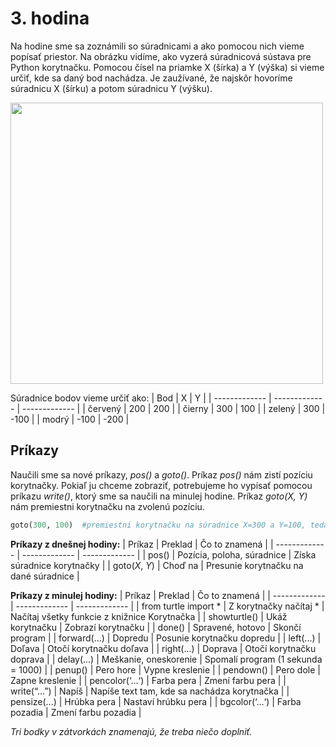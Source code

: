 # 3. hodina

Na hodine sme sa zoznámili so súradnicami a ako pomocou nich vieme popísať priestor. Na obrázku vidíme, ako vyzerá súradnicová sústava pre Python korytnačku. Pomocou čísel
na priamke X (šírka) a Y (výška) si vieme určiť, kde sa daný bod nachádza. Je zaužívané, že najskôr hovoríme súradnicu X (šírku) a potom súradnicu Y (výšku). 

<img src="https://user-images.githubusercontent.com/93611731/196229081-8bde5db1-a115-4c60-b8a4-1dddc4f9cb5c.jpg" height="450" width="500" >


Súradnice bodov vieme určiť ako:
| Bod  | X | Y |
| ------------- | ------------- | ------------- |
| červený  | 200  | 200 |
| čierny  | 300  | 100 |
| zelený  | 300  | -100 |
| modrý  | -100  | -200 |


## Príkazy
Naučili sme sa nové príkazy, *pos()* a *goto()*. Príkaz *pos()* nám zistí pozíciu korytnačky. Pokiaľ ju chceme zobraziť, potrebujeme ho vypísať pomocou príkazu *write()*, 
ktorý sme sa naučili na minulej hodine. Príkaz *goto(X, Y)* nám premiestni korytnačku na zvolenú pozíciu.
```python
goto(300, 100)  #premiestni korytnačku na súradnice X=300 a Y=100, teda tam, ako je cierny bod na obrazku
```

**Príkazy z dnešnej hodiny:**
| Príkaz  | Preklad | Čo to znamená |
| ------------- | ------------- | ------------- |
| pos()  | Pozícia, poloha, súradnice | Získa súradnice korytnačky |
| goto(*X*, *Y*)  | Choď na  | Presunie korytnačku na dané súradnice |

**Príkazy z minulej hodiny:**
| Príkaz  | Preklad | Čo to znamená |
| ------------- | ------------- | ------------- |
| from turtle import *  | Z korytnačky načítaj *  | Načítaj všetky funkcie z knižnice Korytnačka |
| showturtle()  | Ukáž korytnačku  | Zobrazí korytnačku |
| done()  | Spravené, hotovo  | Skončí program |
| forward(...)  | Dopredu  | Posunie korytnačku dopredu |
| left(...)  | Doľava  | Otočí korytnačku doľava |
| right(...)  | Doprava  | Otočí korytnačku doprava |
| delay(...)  | Meškanie, oneskorenie  | Spomalí program (1 sekunda = 1000) |
| penup()  | Pero hore  | Vypne kreslenie |
| pendown()  | Pero dole  | Zapne kreslenie |
| pencolor(‘...‘)  | Farba pera  | Zmení farbu pera |
| write(“…”)  | Napíš  |	Napíše text tam, kde sa nachádza korytnačka |
| pensize(...)  | Hrúbka pera  | Nastaví hrúbku pera |
| bgcolor(‘...‘)  | Farba pozadia  | Zmení farbu pozadia |

*Tri bodky v zátvorkách znamenajú, že treba niečo doplniť.*
